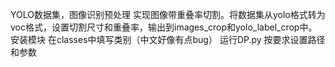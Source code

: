YOLO数据集，图像识别预处理 
实现图像带重叠率切割。将数据集从yolo格式转为voc格式，设置切割尺寸和重叠率，输出到images_crop和yolo_label_crop中。
安装模块
在classes中填写类别（中文好像有点bug）
运行DP.py
按要求设置路径和参数